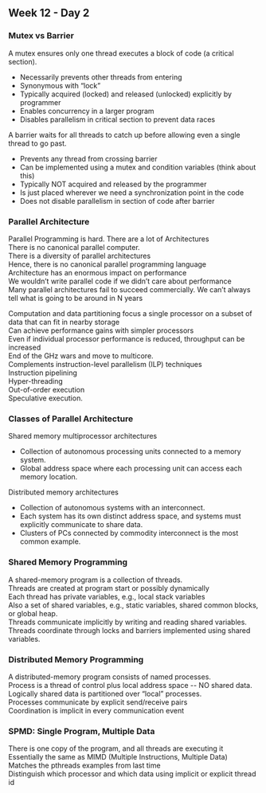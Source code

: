 ## Week 12 - Day 2
### Mutex vs Barrier
A mutex ensures only one thread executes a block of code (a critical section).

* Necessarily prevents other threads from entering
* Synonymous with “lock”
* Typically acquired (locked) and released (unlocked) explicitly by programmer
* Enables concurrency in a larger program
* Disables parallelism in critical section to prevent data races

A barrier waits for all threads to catch up before allowing even a single thread to go past.

* Prevents any thread from crossing barrier
* Can be implemented using a mutex and condition variables (think about this)
* Typically NOT acquired and released by the programmer
* Is just placed wherever we need a synchronization point in the code
* Does not disable parallelism in section of code after barrier

### Parallel Architecture  
Parallel Programming is hard. There are a lot of Architectures  
There is no canonical parallel computer.  
There is a diversity of parallel architectures  
Hence, there is no canonical parallel programming language  
Architecture has an enormous impact on performance  
We wouldn’t write parallel code if we didn’t care about performance  
Many parallel architectures fail to succeed commercially. We can’t always tell what is going to be around in N years

Computation and data partitioning focus a single processor on a subset of data that can fit in nearby storage  
Can achieve performance gains with simpler processors  
Even if individual processor performance is reduced, throughput can be increased  
End of the GHz wars and move to multicore.  
Complements instruction-level parallelism (ILP) techniques  
Instruction pipelining  
Hyper-threading  
Out-of-order execution  
Speculative execution. 

### Classes of Parallel Architecture
Shared memory multiprocessor architectures

* Collection of autonomous processing units connected to a memory system.
* Global address space where each processing unit can access each memory location.

Distributed memory architectures

* Collection of autonomous systems with an interconnect.
* Each system has its own distinct address space, and systems must explicitly communicate to share data.
* Clusters of PCs connected by commodity interconnect is the most common example.

### Shared Memory Programming
A shared-memory program is a collection of threads.  
Threads are created at program start or possibly dynamically  
Each thread has private variables, e.g., local stack variables  
Also a set of shared variables, e.g., static variables, shared common blocks, or global heap.  
Threads communicate implicitly by writing and reading shared variables.  
Threads coordinate through locks and barriers implemented using shared variables.

### Distributed Memory Programming
A distributed-memory program consists of named processes.  
Process is a thread of control plus local address space -- NO shared data.  
Logically shared data is partitioned over “local” processes.  
Processes communicate by explicit send/receive pairs  
Coordination is implicit in every communication event  

### SPMD: Single Program, Multiple Data
There is one copy of the program, and all threads are executing it  
Essentially the same as MIMD (Multiple Instructions, Multiple Data)  
Matches the pthreads examples from last time  
Distinguish which processor and which data using implicit or explicit thread id